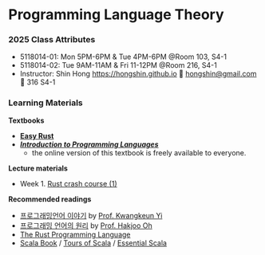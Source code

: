 # Programming Language Theory

### 2025 Class Attributes ###
* 5118014-01: Mon 5PM-6PM & Tue 4PM-6PM @Room 103, S4-1
* 5118014-02: Tue 9AM-11AM & Fri 11-12PM @Room 216, S4-1
* Instructor: Shin Hong https://hongshin.github.io :e-mail: hongshin@gmail.com :door: 316 S4-1

### Learning Materials ###

**Textbooks**
* **[Easy Rust](https://dhghomon.github.io/easy_rust/)**
* **[*Introduction to Programming Languages* ](https://hjaem.info/itpl)**
  - the online version of this textbook is freely available to everyone.
  
**Lecture materials**

* Week 1. [Rust crash course (1)](rustcc)

**Recommended readings**
- [프로그래밍언어 이야기](http://kwangkeunyi.snu.ac.kr/pl-book-draft.pdf) by [Prof. Kwangkeun Yi](http://kwangkeunyi.snu.ac.kr/) 
- [프로그래밍 언어의 원리](https://prl.korea.ac.kr/courses/cose212/2023/pl-book.pdf) by [Prof. Hakjoo Oh](https://prl.korea.ac.kr/members/hakjoo-oh/)
- [The Rust Programming Language](https://doc.rust-lang.org/book)
- [Scala Book](https://docs.scala-lang.org/overviews/scala-book/introduction.html) / [Tours of Scala](https://docs.scala-lang.org/tour/tour-of-scala.html) / [Essential Scala](https://underscore.io/books/essential-scala/)


